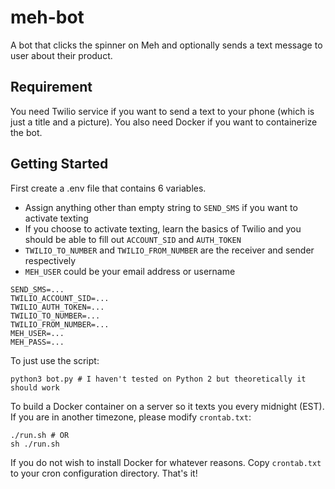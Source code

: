 # meh-bot
A bot that clicks the spinner on Meh and optionally sends a text message to user about their product.

## Requirement
You need Twilio service if you want to send a text to your phone (which is just a title and a picture). 
You also need Docker if you want to containerize the bot. 

## Getting Started
First create a .env file that contains 6 variables.

* Assign anything other than empty string to ``SEND_SMS`` if you want to activate texting
* If you choose to activate texting, learn the basics of Twilio and you should be able to fill out ``ACCOUNT_SID`` and ``AUTH_TOKEN``
* ``TWILIO_TO_NUMBER`` and ``TWILIO_FROM_NUMBER`` are the receiver and sender respectively
* ``MEH_USER`` could be your email address or username
```
SEND_SMS=...
TWILIO_ACCOUNT_SID=...
TWILIO_AUTH_TOKEN=...
TWILIO_TO_NUMBER=...
TWILIO_FROM_NUMBER=...
MEH_USER=...
MEH_PASS=...
```
To just use the script:
```shell
python3 bot.py # I haven't tested on Python 2 but theoretically it should work
```
To build a Docker container on a server so it texts you every midnight (EST). If you are in another timezone, please modify ``crontab.txt``:
```shell
./run.sh # OR
sh ./run.sh
```
If you do not wish to install Docker for whatever reasons. Copy ``crontab.txt`` to your cron configuration directory.
That's it!
